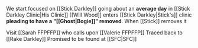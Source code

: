 We start focused on [[Stick Darkley]] going about an **average day** in [[Stick Darkley Clinic|His Clinic]]
[[Will Wood]] enters [[Stick Darkley|Stick's]] clinic **pleading to have a "[[Ghost|Bogie]]" removed**.
When [[Stick]] removes it

Visit [[Sarah FFPFFP]] who calls upon [[Valerie FFPFFP]]
Traced back to [[Rake Darkley]]
Promised to be found at [[SFC|SFC]]

